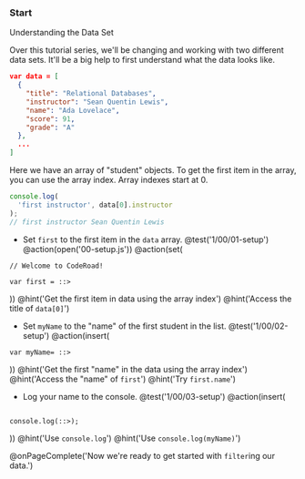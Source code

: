 ### Start
Understanding the Data Set

Over this tutorial series, we'll be changing and working with two different data sets. It'll be a big help to first understand what the data looks like.

```json
var data = [
  {
    "title": "Relational Databases",
    "instructor": "Sean Quentin Lewis",
    "name": "Ada Lovelace",
    "score": 91,
    "grade": "A"
  },
  ...
]
```

Here we have an array of "student" objects. To get the first item in the array, you can use the array index. Array indexes start at 0.

```js
console.log(
  'first instructor', data[0].instructor
);
// first instructor Sean Quentin Lewis
```

+ Set `first` to the first item in the `data` array.
@test('1/00/01-setup')
@action(open('00-setup.js'))
@action(set(
```
// Welcome to CodeRoad!

var first = ::>
```
))
@hint('Get the first item in data using the array index')
@hint('Access the title of `data[0]`')


+ Set `myName` to the "name" of the first student in the list.
@test('1/00/02-setup')
@action(insert(
```
var myName= ::>
```
))
@hint('Get the first "name" in the data using the array index')
@hint('Access the "name" of `first`')
@hint('Try `first.name`')

+ Log your name to the console.
@test('1/00/03-setup')
@action(insert(
```

console.log(::>);
```  
))
@hint('Use `console.log`')
@hint('Use `console.log(myName)`')


@onPageComplete('Now we're ready to get started with `filter`ing our data.')
